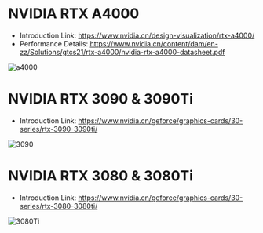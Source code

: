 # NVIDIA RTX A4000

* Introduction Link: https://www.nvidia.cn/design-visualization/rtx-a4000/
* Performance Details: https://www.nvidia.cn/content/dam/en-zz/Solutions/gtcs21/rtx-a4000/nvidia-rtx-a4000-datasheet.pdf

![a4000](https://user-images.githubusercontent.com/21312423/182524008-07d071b0-1b25-448d-93cf-1be3efe6f479.png)


# NVIDIA RTX 3090 & 3090Ti

* Introduction Link: https://www.nvidia.cn/geforce/graphics-cards/30-series/rtx-3090-3090ti/

![3090](https://user-images.githubusercontent.com/21312423/182525500-f56f49a3-4715-4efc-8704-5ce101cef975.png)


# NVIDIA RTX 3080 & 3080Ti

* Introduction Link: https://www.nvidia.cn/geforce/graphics-cards/30-series/rtx-3080-3080ti/

![3080Ti](https://user-images.githubusercontent.com/21312423/182525516-25111df8-9f7f-4e8c-b15c-e051cbf5e57d.png)

